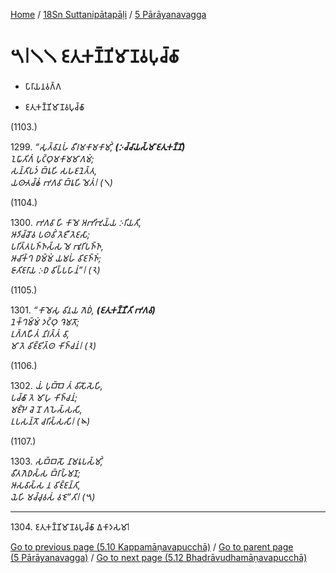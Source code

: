 
[Home](/) / [18Sn Suttanipātapāḷi](...md) / [5 Pārāyanavagga](../18Sn/5.md)

# 𑁫𑁇𑁧𑁧 𑀚𑀢𑀼𑀓𑀡𑁆𑀡𑀺𑀫𑀸𑀡𑀯𑀧𑀼𑀘𑁆𑀙𑀸

* 𑀧𑀸𑀭𑀸𑀬𑀦𑀯𑀕𑁆𑀕

* 𑀚𑀢𑀼𑀓𑀡𑁆𑀡𑀺𑀫𑀸𑀡𑀯𑀧𑀼𑀘𑁆𑀙𑀸

(1103.)

1299\. _“𑀲𑀼𑀢𑁆𑀯𑀸𑀦𑀳𑀁 𑀯𑀻𑀭𑀫𑀓𑀸𑀫𑀓𑀸𑀫𑀺𑀁, __(𑀇𑀘𑁆𑀘𑀸𑀬𑀲𑁆𑀫𑀸 𑀚𑀢𑀼𑀓𑀡𑁆𑀡𑀺)___  
_𑀑𑀖𑀸𑀢𑀺𑀕𑀁 𑀧𑀼𑀝𑁆𑀞𑀼𑀫𑀓𑀸𑀫𑀫𑀸𑀕𑀫𑀁;_  
_𑀲𑀦𑁆𑀢𑀺𑀧𑀤𑀁 𑀩𑁆𑀭𑀽𑀳𑀺 𑀲𑀳𑀚𑀦𑁂𑀢𑁆𑀢,_  
_𑀬𑀣𑀸𑀢𑀘𑁆𑀙𑀁 𑀪𑀕𑀯𑀸 𑀩𑁆𑀭𑀽𑀳𑀺 𑀫𑁂𑀢𑀁𑁇 (𑁧)_  


(1104.)

1300\. _𑀪𑀕𑀯𑀸 𑀳𑀺 𑀓𑀸𑀫𑁂 𑀅𑀪𑀺𑀪𑀼𑀬𑁆𑀬 𑀇𑀭𑀺𑀬𑀢𑀺,_  
_𑀆𑀤𑀺𑀘𑁆𑀘𑁄𑀯 𑀧𑀣𑀯𑀺𑀁 𑀢𑁂𑀚𑀻 𑀢𑁂𑀚𑀲𑀸;_  
_𑀧𑀭𑀺𑀢𑁆𑀢𑀧𑀜𑁆𑀜𑀲𑁆𑀲 𑀫𑁂 𑀪𑀽𑀭𑀺𑀧𑀜𑁆𑀜,_  
_𑀆𑀘𑀺𑀓𑁆𑀔 𑀥𑀫𑁆𑀫𑀁 𑀬𑀫𑀳𑀁 𑀯𑀺𑀚𑀜𑁆𑀜𑀁;_  
_𑀚𑀸𑀢𑀺𑀚𑀭𑀸𑀬 𑀇𑀥 𑀯𑀺𑀧𑁆𑀧𑀳𑀸𑀦𑀁”𑁇 (𑁨)_  


(1105.)

1301\. _“𑀓𑀸𑀫𑁂𑀲𑀼 𑀯𑀺𑀦𑀬 𑀕𑁂𑀥𑀁, __(𑀚𑀢𑀼𑀓𑀡𑁆𑀡𑀻𑀢𑀺 𑀪𑀕𑀯𑀸)___  
_𑀦𑁂𑀓𑁆𑀔𑀫𑁆𑀫𑀁 𑀤𑀝𑁆𑀞𑀼 𑀔𑁂𑀫𑀢𑁄;_  
_𑀉𑀕𑁆𑀕𑀳𑀻𑀢𑀁 𑀦𑀺𑀭𑀢𑁆𑀢𑀁 𑀯𑀸,_  
_𑀫𑀸 𑀢𑁂 𑀯𑀺𑀚𑁆𑀚𑀺𑀢𑁆𑀣 𑀓𑀺𑀜𑁆𑀘𑀦𑀁𑁇 (𑁩)_  


(1106.)

1302\. _𑀬𑀁 𑀧𑀼𑀩𑁆𑀩𑁂 𑀢𑀁 𑀯𑀺𑀲𑁄𑀲𑁂𑀳𑀺,_  
_𑀧𑀘𑁆𑀙𑀸 𑀢𑁂 𑀫𑀸𑀳𑀼 𑀓𑀺𑀜𑁆𑀘𑀦𑀁;_  
_𑀫𑀚𑁆𑀛𑁂 𑀘𑁂 𑀦𑁄 𑀕𑀳𑁂𑀲𑁆𑀲𑀲𑀺,_  
_𑀉𑀧𑀲𑀦𑁆𑀢𑁄 𑀘𑀭𑀺𑀲𑁆𑀲𑀲𑀺𑁇 (𑁪)_  


(1107.)

1303\. _𑀲𑀩𑁆𑀩𑀲𑁄 𑀦𑀸𑀫𑀭𑀽𑀧𑀲𑁆𑀫𑀺𑀁,_  
_𑀯𑀻𑀢𑀕𑁂𑀥𑀲𑁆𑀲 𑀩𑁆𑀭𑀸𑀳𑁆𑀫𑀡;_  
_𑀆𑀲𑀯𑀸𑀲𑁆𑀲 𑀦 𑀯𑀺𑀚𑁆𑀚𑀦𑁆𑀢𑀺,_  
_𑀬𑁂𑀳𑀺 𑀫𑀘𑁆𑀘𑀼𑀯𑀲𑀁 𑀯𑀚𑁂”𑀢𑀺𑁇 (𑁫)_  


---

1304\. 𑀚𑀢𑀼𑀓𑀡𑁆𑀡𑀺𑀫𑀸𑀡𑀯𑀧𑀼𑀘𑁆𑀙𑀸 𑀏𑀓𑀸𑀤𑀲𑀫𑀸𑁇



[Go to previous page (5.10 Kappamāṇavapucchā)](5.10.md) / [Go to parent page (5 Pārāyanavagga)](../18Sn/5.md) / [Go to next page (5.12 Bhadrāvudhamāṇavapucchā)](5.12.md)


